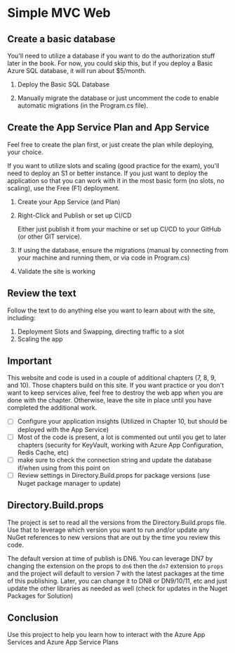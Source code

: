 # Simple MVC Web 

## Create a basic database

You'll need to utilize a database if you want to do the authorization stuff later in the book.  For now, you could skip this, but if you deploy a Basic Azure SQL database, it will run about $5/month.

1. Deploy the Basic SQL Database

1. Manually migrate the database or just uncomment the code to enable automatic migrations (in the Program.cs file).

## Create the App Service Plan and App Service

Feel free to create the plan first, or just create the plan while deploying, your choice.  

If you want to utilize slots and scaling (good practice for the exam), you'll need to deploy an S1 or better instance.  If you just want to deploy the application so that you can work with it in the most basic form (no slots, no scaling), use the Free (F1) deployment.

1. Create your App Service (and Plan)

1. Right-Click and Publish or set up CI/CD

    Either just publish it from your machine or set up CI/CD to your GitHub (or other GIT service).

1. If using the database, ensure the migrations (manual by connecting from your machine and running them, or via code in Program.cs)

1. Validate the site is working

## Review the text

Follow the text to do anything else you want to learn about with the site, including:

1. Deployment Slots and Swapping, directing traffic to a slot
1. Scaling the app

## Important

This website and code is used in a couple of additional chapters (7, 8, 9, and 10).  Those chapters build on this site.  If you want practice or you don't want to keep services alive, feel free to destroy the web app when you are done with the chapter.  Otherwise, leave the site in place until you have completed the additional work.

- [ ] Configure your application insights (Utilized in Chapter 10, but should be deployed with the App Service)
- [ ] Most of the code is present, a lot is commented out until you get to later chapters (security for KeyVault, working with Azure App Configuration, Redis Cache, etc)
- [ ] make sure to check the connection string and update the database if/when using from this point on
- [ ] Review settings in Directory.Build.props for package versions (use Nuget package manager to update)

## Directory.Build.props

The project is set to read all the versions from the Directory.Build.props file.  Use that to leverage which version you want to run and/or update any NuGet references to new versions that are out by the time you review this code.

The default version at time of publish is DN6.  You can leverage DN7 by changing the extension on the props to `dn6` then the `dn7` extension to `props` and the project will default to version 7 with the latest packages at the time of this publishing.  Later, you can change it to DN8 or DN9/10/11, etc and just update the other libraries as needed as well (check for updates in the Nuget Packages for Solution)

## Conclusion

Use this project to help you learn how to interact with the Azure App Services and Azure App Service Plans
